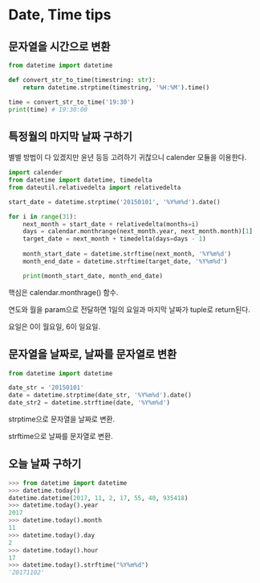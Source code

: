 # Date, Time tips

## 문자열을 시간으로 변환

```py
from datetime import datetime

def convert_str_to_time(timestring: str):
    return datetime.strptime(timestring, '%H:%M').time()

time = convert_str_to_time('19:30')
print(time) # 19:30:00
```

## 특정월의 마지막 날짜 구하기

별별 방법이 다 있겠지만 윤년 등등 고려하기 귀찮으니 calender 모듈을 이용한다.

```py
import calender
from datetime import datetime, timedelta
from dateutil.relativedelta import relativedelta

start_date = datetime.strptime('20150101', '%Y%m%d').date()

for i in range(31):
    next_month = start_date + relativedelta(months=i)
    days = calendar.monthrange(next_month.year, next_month.month)[1]
    target_date = next_month + timedelta(days=days - 1)
    
    month_start_date = datetime.strftime(next_month, '%Y%m%d')
    month_end_date = datetime.strftime(target_date, '%Y%m%d')

    print(month_start_date, month_end_date)
```

핵심은 calendar.monthrage() 함수.

연도와 월을 param으로 전달하면 1일의 요일과 마지막 날짜가 tuple로 return된다.

요일은 0이 월요일, 6이 일요일.

## 문자열을 날짜로, 날짜를 문자열로 변환

```py
from datetime import datetime

date_str = '20150101'
date = datetime.strptime(date_str, '%Y%m%d').date()
date_str2 = datetime.strftime(date, '%Y%m%d')
```

strptime으로 문자열을 날짜로 변환.

strftime으로 날짜를 문자열로 변환.

## 오늘 날짜 구하기

```py
>>> from datetime import datetime
>>> datetime.today()
datetime.datetime(2017, 11, 2, 17, 55, 40, 935418)
>>> datetime.today().year
2017
>>> datetime.today().month
11
>>> datetime.today().day
2
>>> datetime.today().hour
17
>>> datetime.today().strftime("%Y%m%d")
'20171102'
```